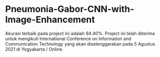 # Pneumonia-Gabor-CNN-with-Image-Enhancement
Akurasi terbaik pada project ini adalah 94.40%. Project ini telah diterima untuk mengikuti International Conference on Information and Communication Technology yang akan diselenggarakan pada 5 Agustus 2021 di Yogyakarta / Online.
